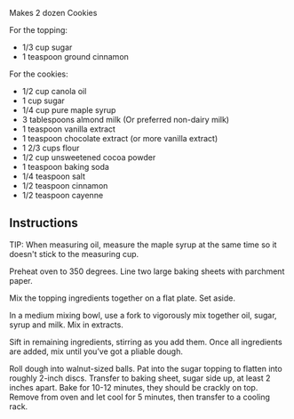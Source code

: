 Makes 2 dozen Cookies


For the topping:

- 1/3 cup sugar
- 1 teaspoon ground cinnamon


For the cookies:

- 1/2 cup canola oil
- 1 cup sugar
- 1/4 cup pure maple syrup
- 3 tablespoons almond milk (Or preferred non-dairy milk)
- 1 teaspoon vanilla extract
- 1 teaspoon chocolate extract (or more vanilla extract)
- 1 2/3 cups flour
- 1/2 cup unsweetened cocoa powder
- 1 teaspoon baking soda
- 1/4 teaspoon salt
- 1/2 teaspoon cinnamon
- 1/2 teaspoon cayenne


## Instructions

TIP: When measuring oil, measure the maple syrup at the same time so it doesn't stick to the measuring cup. 


Preheat oven to 350 degrees. Line two large baking sheets with parchment paper.

Mix the topping ingredients together on a flat plate. Set aside.

In a medium mixing bowl, use a fork to vigorously mix together oil, sugar, syrup and milk. Mix in extracts.

Sift in remaining ingredients, stirring as you add them. Once all ingredients are added, mix until you’ve got a pliable dough.

Roll dough into walnut-sized balls. Pat into the sugar topping to flatten into roughly 2-inch discs. Transfer to baking sheet, sugar side up, at least 2 inches apart. Bake for 10-12 minutes, they should be crackly on top. Remove from oven and let cool for 5 minutes, then transfer to a cooling rack.
